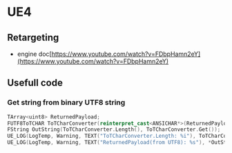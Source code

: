 # UE4

## Retargeting

* engine doc[https://www.youtube.com/watch?v=FDbpHamn2eY](https://www.youtube.com/watch?v=FDbpHamn2eY)

## Usefull code

### Get string from binary UTF8 string
```cpp
TArray<uint8> ReturnedPayload;
FUTF8ToTCHAR ToTCharConverter(reinterpret_cast<ANSICHAR*>(ReturnedPayload.GetData()), ReturnedPayload.Num());  
FString OutString(ToTCharConverter.Length(), ToTCharConverter.Get());  
UE_LOG(LogTemp, Warning, TEXT("ToTCharConverter.Length: %i"), ToTCharConverter.Length());  
UE_LOG(LogTemp, Warning, TEXT("ReturnedPayload(from UTF8): %s"), *OutString);  
```
<!--stackedit_data:
eyJoaXN0b3J5IjpbLTkyOTI1ODQxOCwxNzE2MTkwNl19
-->